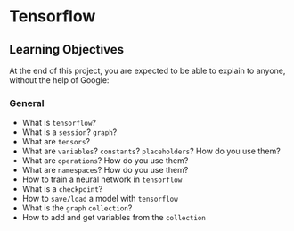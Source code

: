 # Tensorflow

## Learning Objectives

At the end of this project, you are expected to be able to explain to anyone, without the help of Google:

### General

- What is `tensorflow`?
- What is a `session`? `graph`?
- What are `tensors`?
- What are `variables`? `constants`? `placeholders`? How do you use them?
- What are `operations`? How do you use them?
- What are `namespaces`? How do you use them?
- How to train a neural network in `tensorflow`
- What is a `checkpoint`?
- How to `save/load` a model with `tensorflow`
- What is the `graph` `collection`?
- How to add and get variables from the `collection`
